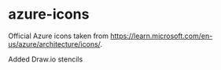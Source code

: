 # azure-icons

Official Azure icons taken from https://learn.microsoft.com/en-us/azure/architecture/icons/.

Added Draw.io stencils
